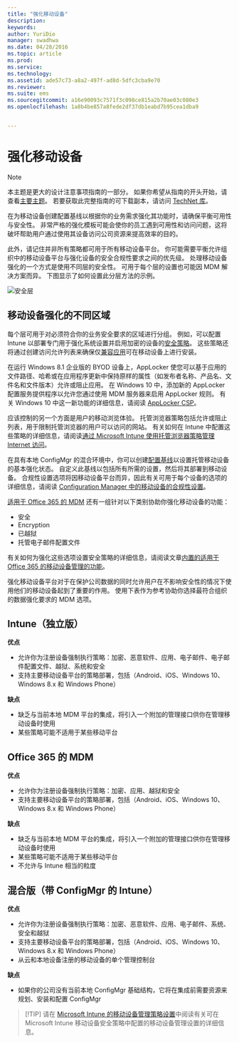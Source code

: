 ```yaml
---
title: "强化移动设备"
description: 
keywords: 
author: YuriDio
manager: swadhwa
ms.date: 04/28/2016
ms.topic: article
ms.prod: 
ms.service: 
ms.technology: 
ms.assetid: ade57c73-a8a2-497f-ad8d-5dfc3cba9e70
ms.reviewer: 
ms.suite: ems
ms.sourcegitcommit: a16e90093c7571f3c098ce815a2b70ae03c080e3
ms.openlocfilehash: 1a8b4be857a8fede2df37db1eabd7b95cea1dba9


---
```


# 强化移动设备

>[!NOTE]
>本主题是更大的设计注意事项指南的一部分。 如果你希望从指南的开头开始，请查看[主要主题](mdm-design-considerations-guide.md)。 若要获取此完整指南的可下载副本，请访问 [TechNet 库](https://gallery.technet.microsoft.com/Mobile-Device-Management-7d401582)。

在为移动设备创建配置基线以根据你的业务需求强化其功能时，请确保平衡可用性与安全性。 非常严格的强化模板可能会使你的员工遇到可用性和访问问题，这将破坏帮助用户通过使用其设备访问公司资源来提高效率的目的。 

此外，请记住并非所有策略都可用于所有移动设备平台。 你可能需要平衡允许组织中的移动设备平台与强化设备的安全合规性要求之间的优先级。
处理移动设备强化的一个方式是使用不同层的安全性。 可用于每个层的设置也可能因 MDM 解决方案而异。 下图显示了如何设置此分层方法的示例。

![安全层](./media/MDM_Figure_12.png)

## 移动设备强化的不同区域

每个层可用于对必须符合你的业务安全要求的区域进行分组。 例如，可以配置 Intune 以部署专门用于强化系统设置并启用加密的设备的[安全策略](/intune/deploy-use/manage-settings-and-features-on-your-devices-with-microsoft-intune-policies)。 这些策略还将通过创建访问允许列表来确保仅[兼容应用](https://technet.microsoft.com/library/dn818906.aspx)可在移动设备上进行安装。

在运行 Windows 8.1 企业版的 BYOD 设备上，AppLocker 使您可以基于应用的文件路径、哈希或在应用程序更新中保持原样的属性（如发布者名称、产品名、文件名和文件版本）允许或阻止应用。 在 Windows 10 中，添加新的 AppLocker 配置服务提供程序以允许您通过使用 MDM 服务器来启用 AppLocker 规则。 有关 Windows 10 中这一新功能的详细信息，请阅读 [AppLocker CSP](https://msdn.microsoft.com/library/windows/hardware/dn920019(v=vs.85).aspx)。

应该控制的另一个方面是用户的移动浏览体验。 托管浏览器策略包括允许或阻止列表，用于限制托管浏览器的用户可以访问的网站。 有关如何在 Intune 中配置这些策略的详细信息，请阅读[通过 Microsoft Intune 使用托管浏览器策略管理 Internet 访问](/intune/deploy-use/manage-internet-access-using-managed-browser-policies)。

在具有本地 ConfigMgr 的混合环境中，你可以创建[配置基线](https://technet.microsoft.com/library/gg712268.aspx?WT.mc_id=Blog_EntMob_Showcase_PCIT)以设置托管移动设备的基本强化状态。 自定义此基线以包括所有所需的设置，然后将其部署到移动设备。 合规性设置选项将因移动设备平台而异，因此有关可用于每个设备的选项的详细信息，请阅读 [Configuration Manager 中的移动设备的合规性设置](https://technet.microsoft.com/library/dn376523.aspx)。

[适用于 Office 365 的 MDM](https://technet.microsoft.com/library/ms.o365.cc.devicepolicy.aspx) 还有一组针对以下类别协助你强化移动设备的功能：

- 安全
- Encryption
- 已越狱
- 托管电子邮件配置文件

有关如何为强化这些选项设置安全策略的详细信息，请阅读文章[内置的适用于 Office 365 的移动设备管理的功能](https://technet.microsoft.com/library/ms.o365.cc.devicepolicysupporteddevice.aspx)。

强化移动设备平台对于在保护公司数据的同时允许用户在不影响安全性的情况下使用他们的移动设备起到了重要的作用。 使用下表作为参考协助你选择最符合组织的数据强化要求的 MDM 选项。

## Intune（独立版）

**优点**

- 允许你为注册设备强制执行策略：加密、恶意软件、应用、电子邮件、电子邮件配置文件、越狱、系统和安全
- 支持主要移动设备平台的策略部署，包括（Android、iOS、Windows 10、Windows 8.x 和 Windows Phone）

**缺点**

- 缺乏与当前本地 MDM 平台的集成，将引入一个附加的管理接口供你在管理移动设备时使用
- 某些策略可能不适用于某些移动平台

## Office 365 的 MDM

**优点**

- 允许你为注册设备强制执行策略：加密、应用、越狱和安全
- 支持主要移动设备平台的策略部署，包括（Android、iOS、Windows 10、Windows 8.x 和 Windows Phone）

**缺点**

- 缺乏与当前本地 MDM 平台的集成，将引入一个附加的管理接口供你在管理移动设备时使用
- 某些策略可能不适用于某些移动平台
- 不允许与 Intune 相当的粒度

## 混合版（带 ConfigMgr 的 Intune）

**优点**

- 允许你为注册设备强制执行策略：加密、恶意软件、应用、电子邮件、系统、安全和越狱
- 支持主要移动设备平台的策略部署，包括（Android、iOS、Windows 10、Windows 8.x 和 Windows Phone）
- 从云和本地设备注册的移动设备的单个管理控制台

**缺点**

- 如果你的公司没有当前本地 ConfigMgr 基础结构，它将在集成前需要资源来规划、安装和配置 ConfigMgr

>[!TIP] 请在 [Microsoft Intune 的移动设备管理策略设置](https://technet.microsoft.com/library/dn913730.aspx)中阅读有关可在 Microsoft Intune 移动设备安全策略中配置的移动设备管理设置的详细信息。 



<!--HONumber=Jun16_HO4-->


